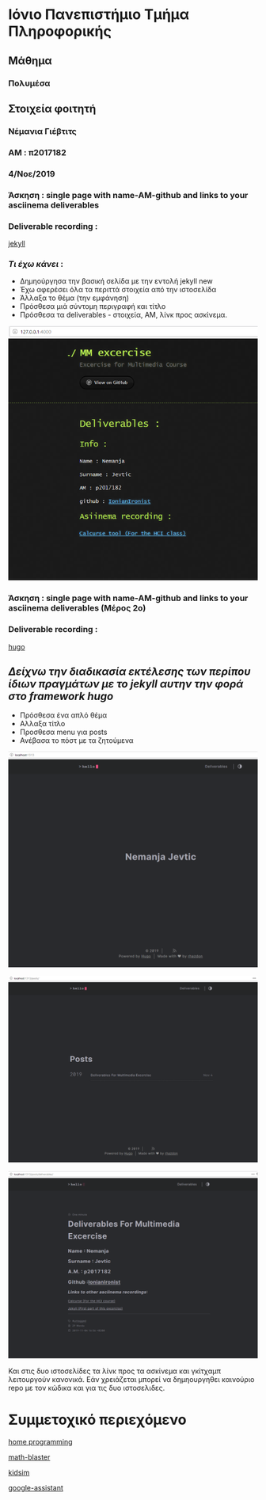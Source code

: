 # Ιόνιο Πανεπιστήμιο Τμήμα Πληροφορικής 
## Μάθημα
### Πολυμέσα

## Στοιχεία φοιτητή 

### Νέμανια Γιέβτιτς 
### ΑΜ : π2017182

### 4/Νοε/2019

### Άσκηση : single page with name-AM-github and links to your asciinema deliverables

### Deliverable recording :

[jekyll](https://asciinema.org/a/278630)

### *Τι έχω κάνει* : 

+ Δημηούργησα την βασική σελίδα με την εντολή jekyll new
+ Έχω αφερέσει όλα τα περιττά στοιχεία από την ιστοσελίδα
+ Άλλαξα το θέμα (την εμφάνηση)
+ Πρόσθεσα μιά σύντομη περιγραφή και τίτλο
+ Πρόσθεσα τα deliverables - στοιχεία, ΑΜ, λίνκ προς ασκίνεμα.

![Site Screenshot](scrsht_1.png)


### Άσκηση : single page with name-AM-github and links to your asciinema deliverables (Μέρος 2ο)

### Deliverable recording :

[hugo](https://asciinema.org/a/279086)

## *Δείχνω την διαδικασία εκτέλεσης των περίπου ίδιων πραγμάτων με το jekyll αυτην την φορά στο framework hugo*

+ Πρόσθεσα ένα απλό θέμα
+ Αλλαξα τίτλο
+ Προσθεσα menu για posts
+ Ανέβασα το πόστ με τα ζητούμενα

![Homepage](screenshots/hugo1.png)

![Posts page](screenshots/hugo2.png)

![Deliverable post](screenshots/hugo3.png)

Και στις δυο ιστοσελίδες τα λίνκ προς τα ασκίνεμα και γκίτχαμπ λειτουργούν κανονικά.
Εάν χρειάζεται μπορεί να δημηουργηθει καινούριο repo με τον κώδικα και για τις δυο ιστοσελιδες.


# Συμμετοχικό περιεχόμενο

[home programming](https://ktre.tumblr.com/post/189013860368/starting-with-the-first-pcs-when-every-computer)

[math-blaster](https://ktre.tumblr.com/post/189014716598/people-have-been-making-games-since-the-first)

[kidsim](https://ktre.tumblr.com/post/189016745153/shouldnt-just-everyone-be-at-a-position-to?is_related_post=1)

[google-assistant](https://ktre.tumblr.com/post/189017015048/it-seems-that-we-rely-more-and-more-on-the-help-of?is_related_post=1)

